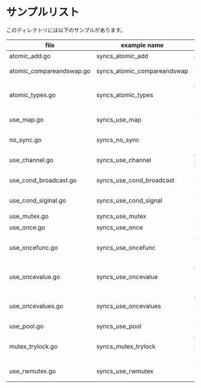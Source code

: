 # サンプルリスト

このディレクトリには以下のサンプルがあります。

| file                     | example name                | note                                                                      |
| ------------------------ | --------------------------- | ------------------------------------------------------------------------- |
| atomic_add.go            | syncs_atomic_add            | atomic.AddXXX のサンプルです                                              |
| atomic_compareandswap.go | syncs_atomic_compareandswap | sync/atomic.CompareAndSwap のサンプルです                                 |
| atomic_types.go          | syncs_atomic_types          | Go 1.19 から追加された sync/atomic パッケージ内の型についてのサンプルです |
| use_map.go               | syncs_use_map               | sync.Mapの使い方とそれをラップした型の紹介です                            |
| no_sync.go               | syncs_no_sync               | 同期なしで非同期処理をしているサンプルです                                |
| use_channel.go           | syncs_use_channel           | 値の同期をチャネルを使って実現しているサンプルです                        |
| use_cond_broadcast.go    | syncs_use_cond_broadcast    | sync.Cond.Broadcast() のサンプルです                                      |
| use_cond_siginal.go      | syncs_use_cond_signal       | sync.Cond.Signal() のサンプルです                                         |
| use_mutex.go             | syncs_use_mutex             | sync.Mutex のサンプルです                                                 |
| use_once.go              | syncs_use_once              | sync.Onceのサンプルです                                                   |
| use_oncefunc.go          | syncs_use_oncefunc          | Go 1.21 で追加された sync.OnceFunc() のサンプルです                       |
| use_oncevalue.go         | syncs_use_oncevalue         | Go 1.21 で追加された sync.OnceValue() のサンプルです                      |
| use_oncevalues.go        | syncs_use_oncevalues        | Go 1.21 で追加された sync.OnceValues() のサンプルです                     |
| use_pool.go              | syncs_use_pool              | sync.Poolのサンプルです                                                   |
| mutex_trylock.go         | syncs_mutex_trylock         | Go 1.18 で追加された mutex.TryLock() についてのサンプルです。             |
| use_rwmutex.go           | syncs_use_rwmutex           | sync.RWMutex のサンプルです。                                             |
